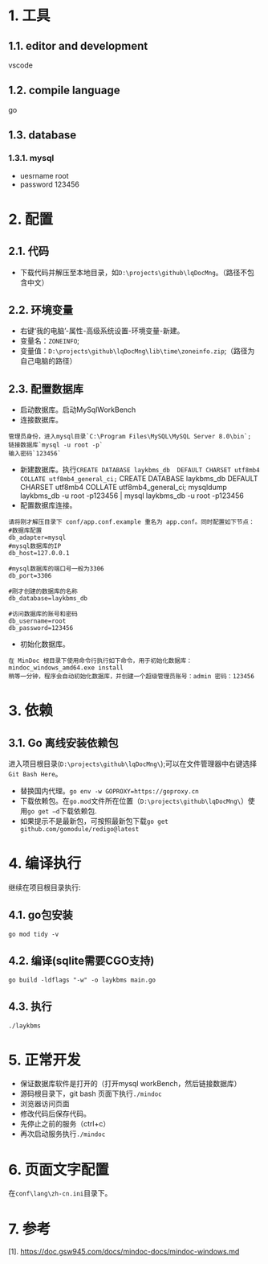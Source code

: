 # 1. 工具

## 1.1. editor and development

vscode

## 1.2. compile language
 
go

## 1.3. database

### 1.3.1. mysql
 
* uesrname root
* password 123456

# 2. 配置

## 2.1. 代码

* 下载代码并解压至本地目录，如`D:\projects\github\lqDocMng`。（路径不包含中文）

## 2.2. 环境变量

* 右键‘我的电脑’-属性-高级系统设置-环境变量-新建。
* 变量名：`ZONEINFO`;
* 变量值：`D:\projects\github\lqDocMng\lib\time\zoneinfo.zip`;（路径为自己电脑的路径）

## 2.3. 配置数据库

* 启动数据库。启动MySqlWorkBench
* 连接数据库。

```
管理员身份，进入mysql目录`C:\Program Files\MySQL\MySQL Server 8.0\bin`;
链接数据库`mysql -u root -p`
输入密码`123456`
```
* 新建数据库。执行`CREATE DATABASE laykbms_db  DEFAULT CHARSET utf8mb4 COLLATE utf8mb4_general_ci;`
CREATE DATABASE laykbms_db  DEFAULT CHARSET utf8mb4 COLLATE utf8mb4_general_ci;
mysqldump laykbms_db -u root -p123456  | mysql laykbms_db -u root -p123456
* 配置数据库连接。

```
请将刚才解压目录下 conf/app.conf.example 重名为 app.conf。同时配置如下节点：
#数据库配置
db_adapter=mysql
#mysql数据库的IP
db_host=127.0.0.1
        
#mysql数据库的端口号一般为3306
db_port=3306

#刚才创建的数据库的名称
db_database=laykbms_db

#访问数据库的账号和密码
db_username=root
db_password=123456
```

* 初始化数据库。

```
在 MinDoc 根目录下使用命令行执行如下命令，用于初始化数据库：
mindoc_windows_amd64.exe install
稍等一分钟，程序会自动初始化数据库，并创建一个超级管理员账号：admin 密码：123456
```

# 3. 依赖

## 3.1. Go 离线安装依赖包

进入项目根目录(`D:\projects\github\lqDocMng\`);可以在文件管理器中右键选择`Git Bash Here`。

* 替换国内代理。`go env -w GOPROXY=https://goproxy.cn`
* 下载依赖包。在`go.mod`文件所在位置（`D:\projects\github\lqDocMng\`）使用`go get –d`下载依赖包.
* 如果提示不是最新包，可按照最新包下载`go get github.com/gomodule/redigo@latest`

# 4. 编译执行

继续在项目根目录执行:

## 4.1. go包安装
`go mod tidy -v`

## 4.2. 编译(sqlite需要CGO支持)

`go build -ldflags "-w" -o laykbms main.go`

## 4.3. 执行

`./laykbms`

# 5. 正常开发

* 保证数据库软件是打开的（打开mysql workBench，然后链接数据库）
* 源码根目录下，git bash 页面下执行`./mindoc`
* 浏览器访问页面
* 修改代码后保存代码。
* 先停止之前的服务（ctrl+c）
* 再次启动服务执行`./mindoc`

# 6. 页面文字配置

在`conf\lang\zh-cn.ini`目录下。

# 7. 参考

[1]. https://doc.gsw945.com/docs/mindoc-docs/mindoc-windows.md